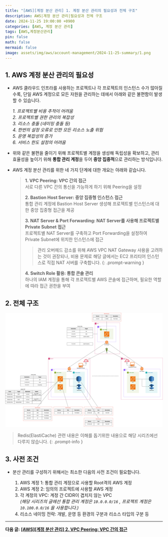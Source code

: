 ```yaml
---
title: "[AWS][계정 분산 관리] 1. 계정 분산 관리의 필요성과 전체 구조"
description: AWS|계정 분산 관리|필요성과 전체 구조
date: 2024-11-25 19:00:00 +0900
categories: [AWS, 계정 분산 관리]
tags: [AWS,계정분산관리]
pin: false
math: false
mermaid: false
image: assets/img/aws/account-management/2024-11-25-summary/1.png
---
```

## **1. AWS 계정 분산 관리의 필요성**

- AWS 클라우드 인프라를 사용하는 프로젝트나 각 프로젝트의 인스턴스 수가 많아질수록, 단일 AWS 계정으로 모든 자원을 관리하는 데에서 아래와 같은 불편함이 발생할 수 있습니다.
  
  *1. 프로젝트별 비용 추적이 어려움*  
  *2. 프로젝트별 권한 관리의 복잡성*  
  *3. 리소스 충돌 (네이밍 충돌 등)*  
  *4. 한번의 설정 오류로 인한 모든 리소스 노출 위험*  
  *5. 운영 복잡성의 증가*  
  *6. 서비스 한도 설정의 어려움*  

- 위와 같은 불편을 줄이기 위해 프로젝트별 계정을 생성해 독립성을 확보하고, 관리 효율성을 높이기 위해 **통합 관리 계정**을 두어 **중앙 집중적**으로 관리하는 방식입니다.

- AWS 계정 분산 관리를 위한 네 가지 단계에 대한 개요는 아래와 같습니다.

  >**1. VPC Peering: VPC 간의 접근**  
  > 서로 다른 VPC 간의 통신을 가능하게 하기 위해 Peering을 설정
  >
  >**2. Bastion Host Server: 중앙 집중형 인스턴스 접근**  
  > 통합 관리 계정에 Bastion Host Server 생성해 프로젝트별 인스턴스에 대한 중앙 집중형 접근을 제공
  >
  >**3. NAT Server & Port Forwarding: NAT Server를 사용해 프로젝트별 Private Subnet 접근**  
  > 프로젝트별 NAT Server를 구축하고 Port Forwarding을 설정하여 Private Subnet에 위치한 인스턴스에 접근
  >
  >> 관리 오버헤드 감소를 위해 AWS VPC NAT Gateway 사용을 고려하는 것이 권장되나, 비용 문제로 해당 글에서는 EC2 프리티어 인스턴스로 직접 NAT 서버를 구축합니다.
  >{: .prompt-warning }
  >
  >**4. Switch Role 활용: 통합 콘솔 관리**  
  > 하나의 IAM 계정을 통해 각 프로젝트별 AWS 콘솔에 접근하며, 필요한 역할에 따라 접근 권한을 부여

## **2. 전체 구조**

![Desktop View](/assets/img/aws/account-management/2024-11-25-summary/1.png)

> Redis(ElastiCache) 관련 내용은 이해를 돕기위한 내용으로 해당 시리즈에선 다루지 않습니다.
{: .prompt-info }

## **3. 사전 조건**

- 분산 관리를 구성하기 위해서는 최소한 다음의 사전 조건이 필요합니다.

  1. AWS 계정 1: 통합 관리 계정으로 사용할 Root격의 AWS 계정
  2. AWS 계정 2: 임의의 프로젝트에 사용할 AWS 계정
  3. 각 계정의 VPC: 계정 간 CIDR이 겹치지 않는 VPC  
   *(해당 시리즈의 글에선 통합 관리 계정은 `10.0.0.0/16` , 프로젝트 계정은 `10.100.0.0/16` 을 사용합니다.)*
  4. 리소스 네이밍 전략: 개발, 운영 등 환경의 구분과 리소스 타입의 구분 등

---
**다음 글:** **[[AWS][계정 분산 관리] 2. VPC Peering: VPC 간의 접근]({{site.url}}/posts/aws-계정-분산-관리-2-vpc-peering-vpc-간의-접근/)**
